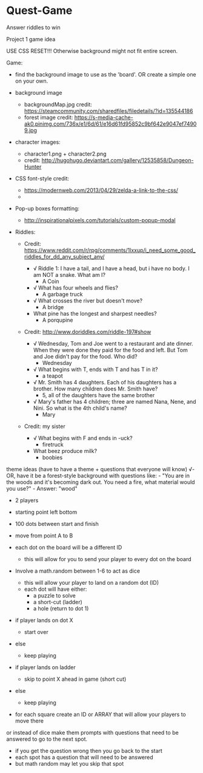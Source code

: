 # Quest-Game
Answer riddles to win


Project 1 game idea

USE CSS RESET!!! Otherwise background might not fit entire screen.

Game:
- find the background image to use as the 'board'. OR create a simple one on your own.
- background image
  - backgroundMap.jpg credit: https://steamcommunity.com/sharedfiles/filedetails/?id=135544186
  - forest image credit: https://s-media-cache-ak0.pinimg.com/736x/e1/6d/61/e16d61fd95852c9bf642e9047ef74909.jpg

- character images:
  - character1.png + character2.png
  - credit: http://hugohugo.deviantart.com/gallery/12535858/Dungeon-Hunter

- CSS font-style credit:
  - https://modernweb.com/2013/04/29/zelda-a-link-to-the-css/
  - <link href='http://fonts.googleapis.com/css?family=EB+Garamond' rel='stylesheet' type='text/css'>

- Pop-up boxes formatting:
  - http://inspirationalpixels.com/tutorials/custom-popup-modal

- Riddles:
  - Credit: https://www.reddit.com/r/rpg/comments/1lxxup/i_need_some_good_riddles_for_dd_any_subject_any/
    - √ Riddle 1: I have a tail, and I have a head, but i have no body. I am NOT a snake. What am I?
      - A Coin
    - √ What has four wheels and flies?
      - A garbage truck
    - √ What crosses the river but doesn't move?
      - A bridge
    - What pine has the longest and sharpest needles?
      - A porqupine

  - Credit: http://www.doriddles.com/riddle-197#show
    - √ Wednesday, Tom and Joe went to a restaurant and ate dinner. When they were done they paid for the food and left. But Tom and Joe didn't pay for the food. Who did?
      - Wednesday
    - √ What begins with T, ends with T and has T in it?
      - a teapot
    - √ Mr. Smith has 4 daughters. Each of his daughters has a brother. How many children does Mr. Smith have?
      - 5, all of the daughters have the same brother
    - √ Mary's father has 4 children; three are named Nana, Nene, and Nini. So what is the 4th child's name?
      - Mary

  - Credit: my sister
    - √ What begins with F and ends in -uck?
      - firetruck
    - What beez produce milk?
      - boobies

theme ideas (have to have a theme + questions that everyone will know)
  √- OR, have it be a forest-style background with questions like:
    - "You are in the woods and it's becoming dark out. You need a fire, what material would you use?"
    - Answer: "wood"


- 2 players
- starting point left bottom
- 100 dots between start and finish
- move from point A to B
- each dot on the board will be a different ID
  - this will allow for you to send your player to every dot on the board

- Involve a math.random between 1-6 to act as dice
  - this will allow your player to land on a random dot (ID)
  - each dot will have either:
    - a puzzle to solve
    - a short-cut (ladder)
    - a hole (return to dot 1)


- if player lands on dot X
  - start over
- else
  - keep playing

- if player lands on ladder
  - skip to point X ahead in game (short cut)
- else
  - keep playing


- for each square create an ID or ARRAY that will allow your players to move there


or instead of dice make them prompts with questions that need to be answered to go to the next spot.
- if you get the question wrong then you go back to the start
- each spot has a question that will need to be answered
- but math random may let you skip that spot
